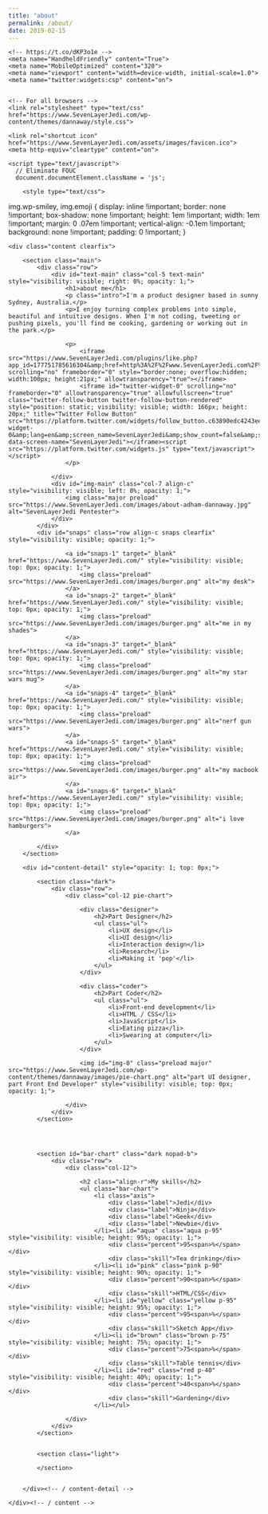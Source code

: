 ```yaml
---
title: "about"
permalink: /about/
date: 2019-02-15
---
```


<html class="js" lang="en">
 <head>
	<meta charset="utf-8">
	<title>About SevenLayerJedi | Pentester</title>
	<meta property="og:title" content="Pentester">
	<meta property="og:type" content="website">
	<meta property="og:url" content="https://sevenlayerjedi.com">
	<meta property="og:image" content="https://www.SevenLayerJedi.com/wp-content/themes/dannaway/images/portfolio/campaign-monitor-4/main.jpg">
	<meta property="og:image:width" content="590">
	<meta property="og:image:height" content="440">

	<!-- https://t.co/dKP3o1e -->
	<meta name="HandheldFriendly" content="True">
	<meta name="MobileOptimized" content="320">
	<meta name="viewport" content="width=device-width, initial-scale=1.0">
	<meta name="twitter:widgets:csp" content="on">


	<!-- For all browsers -->
	<link rel="stylesheet" type="text/css" href="https://www.SevenLayerJedi.com/wp-content/themes/dannaway/style.css">

  <script src="https://www.SevenLayerJedi.com/assets/js/modernizr-2.5.3-min.js"></script>
	<link rel="shortcut icon" href="https://www.SevenLayerJedi.com/assets/images/favicon.ico">
	<meta http-equiv="cleartype" content="on">

	<script type="text/javascript">
      // Eliminate FOUC
      document.documentElement.className = 'js';
  </script>

     
<!-- This site is optimized with the Yoast SEO plugin v13.2 - https://yoast.com/wordpress/plugins/seo/ -->
<meta name="description" content="I'm a Pentester">
<meta name="robots" content="max-snippet:-1, max-image-preview:large, max-video-preview:-1">
<link rel="canonical" href="https://www.sevenlayerjedi.com/about">
<meta property="og:locale" content="en_US">
<meta property="og:type" content="article">
<meta property="og:title" content="About SevenLayerJedi | Pentester">
<meta property="og:description" content="I'm a Pentester">
<meta property="og:url" content="https://SevenLayerJedi.com/about">
<meta property="og:site_name" content="SevenLayerJedi">
<meta name="twitter:card" content="summary_large_image">
<meta name="twitter:description" content="I'm a Pentester">
<meta name="twitter:title" content="About SevenLayerJedi | Pentester">
<meta name="twitter:site" content="@SevenLayerJedi">
<meta name="twitter:creator" content="@SevenLayerJedi">
<script type="application/ld+json" class="yoast-schema-graph yoast-schema-graph--main">{"@context":"https://schema.org","@graph":[{"@type":"WebSite","@id":"https://www.SevenLayerJedi.com/#","url":"https://www.SevenLayerJedi.com/","name":"SevenLayerJedi","inLanguage":"en-US","description":"UI/UX Designer &amp; Front End Developer","publisher":{"@id":"https://www.SevenLayerJedi.com/#/schema/person/"},"potentialAction":{"@type":"SearchAction","target":"https://www.SevenLayerJedi.com/?s={search_term_string}","query-input":"required name=search_term_string"}},{"@type":"WebPage","@id":"https://www.SevenLayerJedi.com/about#webpage","url":"https://www.SevenLayerJedi.com/about","name":"About SevenLayerJedi | UI/UX Designer &amp; Front End Developer","isPartOf":{"@id":"https://www.SevenLayerJedi.com/#website"},"inLanguage":"en-US","datePublished":"2012-09-26T07:31:29+00:00","dateModified":"2014-12-01T03:58:25+00:00","description":"I'm a UI/UX Designer and Front End Developer from Sydney, Australia."}]}</script>
<!-- / Yoast SEO plugin. -->

<link rel="dns-prefetch" href="//ajax.googleapis.com">
<link rel="dns-prefetch" href="//s.w.org">
<link rel="alternate" type="application/rss+xml" title="SevenLayerJedi » about Comments Feed" href="https://www.SevenLayerJedi.com/about/feed">

		<style type="text/css">
img.wp-smiley,
img.emoji {
	display: inline !important;
	border: none !important;
	box-shadow: none !important;
	height: 1em !important;
	width: 1em !important;
	margin: 0 .07em !important;
	vertical-align: -0.1em !important;
	background: none !important;
	padding: 0 !important;
}
</style>
	<link rel="stylesheet" id="wp-block-library-css" href="https://www.SevenLayerJedi.com/wp-includes/css/dist/block-library/style.min.css?ver=5.3.2" type="text/css" media="all">
<script type="text/javascript" src="https://ajax.googleapis.com/ajax/libs/jquery/1.6/jquery.min.js?ver=5.3.2"></script>
<link rel="https://api.w.org/" href="https://www.SevenLayerJedi.com/wp-json/">
<link rel="EditURI" type="application/rsd+xml" title="RSD" href="https://www.SevenLayerJedi.com/xmlrpc.php?rsd">
<link rel="wlwmanifest" type="application/wlwmanifest+xml" href="https://www.SevenLayerJedi.com/wp-includes/wlwmanifest.xml"> 
<meta name="generator" content="WordPress 5.3.2">
<link rel="shortlink" href="https://www.SevenLayerJedi.com/?p=2">
<link rel="alternate" type="application/json+oembed" href="https://www.SevenLayerJedi.com/wp-json/oembed/1.0/embed?url=http%3A%2F%2Fwww.SevenLayerJedi.com%2Fabout">
<link rel="alternate" type="text/xml+oembed" href="https://www.SevenLayerJedi.com/wp-json/oembed/1.0/embed?url=http%3A%2F%2Fwww.SevenLayerJedi.com%2Fabout&amp;format=xml">

<script charset="utf-8" src="https://platform.twitter.com/js/button.93a0c25c2d2f3081c705c98c2d9dec0e.js"></script><style type="text/css">.fb_hidden{position:absolute;top:-10000px;z-index:10001}.fb_reposition{overflow:hidden;position:relative}.fb_invisible{display:none}.fb_reset{background:none;border:0;border-spacing:0;color:#000;cursor:auto;direction:ltr;font-family:"lucida grande", tahoma, verdana, arial, sans-serif;font-size:11px;font-style:normal;font-variant:normal;font-weight:normal;letter-spacing:normal;line-height:1;margin:0;overflow:visible;padding:0;text-align:left;text-decoration:none;text-indent:0;text-shadow:none;text-transform:none;visibility:visible;white-space:normal;word-spacing:normal}.fb_reset>div{overflow:hidden}@keyframes fb_transform{from{opacity:0;transform:scale(.95)}to{opacity:1;transform:scale(1)}}.fb_animate{animation:fb_transform .3s forwards}
.fb_dialog{background:rgba(82, 82, 82, .7);position:absolute;top:-10000px;z-index:10001}.fb_dialog_advanced{border-radius:8px;padding:10px}.fb_dialog_content{background:#fff;color:#373737}.fb_dialog_close_icon{background:url(https://static.xx.fbcdn.net/rsrc.php/v3/yq/r/IE9JII6Z1Ys.png) no-repeat scroll 0 0 transparent;cursor:pointer;display:block;height:15px;position:absolute;right:18px;top:17px;width:15px}.fb_dialog_mobile .fb_dialog_close_icon{left:5px;right:auto;top:5px}.fb_dialog_padding{background-color:transparent;position:absolute;width:1px;z-index:-1}.fb_dialog_close_icon:hover{background:url(https://static.xx.fbcdn.net/rsrc.php/v3/yq/r/IE9JII6Z1Ys.png) no-repeat scroll 0 -15px transparent}.fb_dialog_close_icon:active{background:url(https://static.xx.fbcdn.net/rsrc.php/v3/yq/r/IE9JII6Z1Ys.png) no-repeat scroll 0 -30px transparent}.fb_dialog_iframe{line-height:0}.fb_dialog_content .dialog_title{background:#6d84b4;border:1px solid #365899;color:#fff;font-size:14px;font-weight:bold;margin:0}.fb_dialog_content .dialog_title>span{background:url(https://static.xx.fbcdn.net/rsrc.php/v3/yd/r/Cou7n-nqK52.gif) no-repeat 5px 50%;float:left;padding:5px 0 7px 26px}body.fb_hidden{height:100%;left:0;margin:0;overflow:visible;position:absolute;top:-10000px;transform:none;width:100%}.fb_dialog.fb_dialog_mobile.loading{background:url(https://static.xx.fbcdn.net/rsrc.php/v3/ya/r/3rhSv5V8j3o.gif) white no-repeat 50% 50%;min-height:100%;min-width:100%;overflow:hidden;position:absolute;top:0;z-index:10001}.fb_dialog.fb_dialog_mobile.loading.centered{background:none;height:auto;min-height:initial;min-width:initial;width:auto}.fb_dialog.fb_dialog_mobile.loading.centered #fb_dialog_loader_spinner{width:100%}.fb_dialog.fb_dialog_mobile.loading.centered .fb_dialog_content{background:none}.loading.centered #fb_dialog_loader_close{clear:both;color:#fff;display:block;font-size:18px;padding-top:20px}#fb-root #fb_dialog_ipad_overlay{background:rgba(0, 0, 0, .4);bottom:0;left:0;min-height:100%;position:absolute;right:0;top:0;width:100%;z-index:10000}#fb-root #fb_dialog_ipad_overlay.hidden{display:none}.fb_dialog.fb_dialog_mobile.loading iframe{visibility:hidden}.fb_dialog_mobile .fb_dialog_iframe{position:sticky;top:0}.fb_dialog_content .dialog_header{background:linear-gradient(from(#738aba), to(#2c4987));border-bottom:1px solid;border-color:#043b87;box-shadow:white 0 1px 1px -1px inset;color:#fff;font:bold 14px Helvetica, sans-serif;text-overflow:ellipsis;text-shadow:rgba(0, 30, 84, .296875) 0 -1px 0;vertical-align:middle;white-space:nowrap}.fb_dialog_content .dialog_header table{height:43px;width:100%}.fb_dialog_content .dialog_header td.header_left{font-size:12px;padding-left:5px;vertical-align:middle;width:60px}.fb_dialog_content .dialog_header td.header_right{font-size:12px;padding-right:5px;vertical-align:middle;width:60px}.fb_dialog_content .touchable_button{background:linear-gradient(from(#4267B2), to(#2a4887));background-clip:padding-box;border:1px solid #29487d;border-radius:3px;display:inline-block;line-height:18px;margin-top:3px;max-width:85px;padding:4px 12px;position:relative}.fb_dialog_content .dialog_header .touchable_button input{background:none;border:none;color:#fff;font:bold 12px Helvetica, sans-serif;margin:2px -12px;padding:2px 6px 3px 6px;text-shadow:rgba(0, 30, 84, .296875) 0 -1px 0}.fb_dialog_content .dialog_header .header_center{color:#fff;font-size:16px;font-weight:bold;line-height:18px;text-align:center;vertical-align:middle}.fb_dialog_content .dialog_content{background:url(https://static.xx.fbcdn.net/rsrc.php/v3/y9/r/jKEcVPZFk-2.gif) no-repeat 50% 50%;border:1px solid #4a4a4a;border-bottom:0;border-top:0;height:150px}.fb_dialog_content .dialog_footer{background:#f5f6f7;border:1px solid #4a4a4a;border-top-color:#ccc;height:40px}#fb_dialog_loader_close{float:left}.fb_dialog.fb_dialog_mobile .fb_dialog_close_button{text-shadow:rgba(0, 30, 84, .296875) 0 -1px 0}.fb_dialog.fb_dialog_mobile .fb_dialog_close_icon{visibility:hidden}#fb_dialog_loader_spinner{animation:rotateSpinner 1.2s linear infinite;background-color:transparent;background-image:url(https://static.xx.fbcdn.net/rsrc.php/v3/yD/r/t-wz8gw1xG1.png);background-position:50% 50%;background-repeat:no-repeat;height:24px;width:24px}@keyframes rotateSpinner{0%{transform:rotate(0deg)}100%{transform:rotate(360deg)}}
.fb_iframe_widget{display:inline-block;position:relative}.fb_iframe_widget span{display:inline-block;position:relative;text-align:justify}.fb_iframe_widget iframe{position:absolute}.fb_iframe_widget_fluid_desktop,.fb_iframe_widget_fluid_desktop span,.fb_iframe_widget_fluid_desktop iframe{max-width:100%}.fb_iframe_widget_fluid_desktop iframe{min-width:220px;position:relative}.fb_iframe_widget_lift{z-index:1}.fb_iframe_widget_fluid{display:inline}.fb_iframe_widget_fluid span{width:100%}</style></head>

<body class="clearfix">

<!-- Include SevenLayerJedi like button -->

<script>(function(d, s, id) {
  var js, fjs = d.getElementsByTagName(s)[0];
  if (d.getElementById(id)) return;
  js = d.createElement(s); js.id = id;
  js.src = "//connect.SevenLayerJedi.net/en_US/sdk.js#xfbml=1&version=v2.5&appId=227683463924663";
  fjs.parentNode.insertBefore(js, fjs);
}(document, 'script', 'SevenLayerJedi-jssdk'));
</script>

	  

	<div class="content clearfix">

		<section class="main">
			<div class="row">
				<div id="text-main" class="col-5 text-main" style="visibility: visible; right: 0%; opacity: 1;">
					<h1>about me</h1>
					<p class="intro">I'm a product designer based in sunny Sydney, Australia.</p>
					<p>I enjoy turning complex problems into simple, beautiful and intuitive designs. When I'm not coding, tweeting or pushing pixels, you'll find me cooking, gardening or working out in the park.</p>
						
					<p>
						<iframe src="https://www.SevenLayerJedi.com/plugins/like.php?app_id=177751785616304&amp;href=http%3A%2F%2Fwww.SevenLayerJedi.com%2F%23%21%2FiLikeAdham&amp;send=false&amp;layout=button_count&amp;width=100&amp;show_faces=false&amp;action=like&amp;colorscheme=light&amp;font&amp;height=21" scrolling="no" frameborder="0" style="border:none; overflow:hidden; width:100px; height:21px;" allowtransparency="true"></iframe>
						<iframe id="twitter-widget-0" scrolling="no" frameborder="0" allowtransparency="true" allowfullscreen="true" class="twitter-follow-button twitter-follow-button-rendered" style="position: static; visibility: visible; width: 166px; height: 20px;" title="Twitter Follow Button" src="https://platform.twitter.com/widgets/follow_button.c63890edc4243ee77048d507b181eeec.en.html#dnt=false&amp;id=twitter-widget-0&amp;lang=en&amp;screen_name=SevenLayerJedi&amp;show_count=false&amp;show_screen_name=true&amp;size=m&amp;time=1588192826335" data-screen-name="SevenLayerJedi"></iframe><script src="https://platform.twitter.com/widgets.js" type="text/javascript"></script>
					</p>

				</div>
				<div id="img-main" class="col-7 align-c" style="visibility: visible; left: 0%; opacity: 1;">
					<img class="major preload" src="https://www.SevenLayerJedi.com/images/about-adham-dannaway.jpg" alt="SevenLayerJedi Pentester">
				</div>
			</div>
			<div id="snaps" class="row align-c snaps clearfix" style="visibility: visible; opacity: 1;">

					<a id="snaps-1" target="_blank" href="https://www.SevenLayerJedi.com/" style="visibility: visible; top: 0px; opacity: 1;">
						<img class="preload" src="https://www.SevenLayerJedi.com/images/burger.png" alt="my desk">
					</a>
					<a id="snaps-2" target="_blank" href="https://www.SevenLayerJedi.com/" style="visibility: visible; top: 0px; opacity: 1;">
						<img class="preload" src="https://www.SevenLayerJedi.com/images/burger.png" alt="me in my shades">
					</a>
					<a id="snaps-3" target="_blank" href="https://www.SevenLayerJedi.com/" style="visibility: visible; top: 0px; opacity: 1;">
						<img class="preload" src="https://www.SevenLayerJedi.com/images/burger.png" alt="my star wars mug">
					</a>
					<a id="snaps-4" target="_blank" href="https://www.SevenLayerJedi.com/" style="visibility: visible; top: 0px; opacity: 1;">
						<img class="preload" src="https://www.SevenLayerJedi.com/images/burger.png" alt="nerf gun wars">
					</a>
					<a id="snaps-5" target="_blank" href="https://www.SevenLayerJedi.com/" style="visibility: visible; top: 0px; opacity: 1;">
						<img class="preload" src="https://www.SevenLayerJedi.com/images/burger.png" alt="my macbook air">
					</a>
					<a id="snaps-6" target="_blank" href="https://www.SevenLayerJedi.com/" style="visibility: visible; top: 0px; opacity: 1;">
						<img class="preload" src="https://www.SevenLayerJedi.com/images/burger.png" alt="i love hamburgers">
					</a>
	
			</div>
		</section>

		<div id="content-detail" style="opacity: 1; top: 0px;">

			<section class="dark">
				<div class="row">
					<div class="col-12 pie-chart">

						<div class="designer">
							<h2>Part Designer</h2>
							<ul class="ul">
								<li>UX design</li>
								<li>UI design</li>
								<li>Interaction design</li>
								<li>Research</li>
								<li>Making it 'pop'</li>
							</ul>
						</div>

						<div class="coder">
							<h2>Part Coder</h2>
							<ul class="ul">
								<li>Front-end development</li>
								<li>HTML / CSS</li>
								<li>JavaScript</li>
								<li>Eating pizza</li>
								<li>Swearing at computer</li>
							</ul>	
						</div>

						<img id="img-0" class="preload major" src="https://www.SevenLayerJedi.com/wp-content/themes/dannaway/images/pie-chart.png" alt="part UI designer, part Front End Developer" style="visibility: visible; top: 0px; opacity: 1;">
					
					</div>
				</div>
			</section>

			


			<section id="bar-chart" class="dark nopad-b">
				<div class="row">
					<div class="col-12">

						<h2 class="align-r">My skills</h2>
						<ul class="bar-chart">
							<li class="axis">
								<div class="label">Jedi</div>
								<div class="label">Ninja</div>
								<div class="label">Geek</div>
								<div class="label">Newbie</div>
							</li><li id="aqua" class="aqua p-95" style="visibility: visible; height: 95%; opacity: 1;">
								<div class="percent">95<span>%</span></div>
								<div class="skill">Tea drinking</div>
							</li><li id="pink" class="pink p-90" style="visibility: visible; height: 90%; opacity: 1;">
								<div class="percent">90<span>%</span></div>
								<div class="skill">HTML/CSS</div>
							</li><li id="yellow" class="yellow p-95" style="visibility: visible; height: 95%; opacity: 1;">
								<div class="percent">95<span>%</span></div>
								<div class="skill">Sketch App</div>
							</li><li id="brown" class="brown p-75" style="visibility: visible; height: 75%; opacity: 1;">
								<div class="percent">75<span>%</span></div>
								<div class="skill">Table tennis</div>
							</li><li id="red" class="red p-40" style="visibility: visible; height: 40%; opacity: 1;">
								<div class="percent">40<span>%</span></div>
								<div class="skill">Gardening</div>
							</li></ul>
					
					</div>
				</div>
			</section>


			<section class="light">
				
			</section>


		</div><!-- / content-detail -->

	</div><!-- / content -->




<script type="text/javascript" src="https://www.SevenLayerJedi.com/wp-includes/js/wp-embed.min.js?ver=5.3.2"></script>


<script>window.jQuery || document.write('<script src="js/jquery-1.7.2.min.js"><\/script>')</script> 
<script src="https://www.SevenLayerJedi.com/wp-content/themes/dannaway/js/clipboard.js-master/dist/clipboard.min.js"></script>
<script src="https://www.SevenLayerJedi.com/wp-content/themes/dannaway/js/script.js"></script>
<script type="text/javascript">
<!--

//If browser is IE8 or older we show IE specific page
if(ie < 9){
	ieMessage();
}

/*
* Call functions when dom is ready
*/
$(document).ready(function() {

	// Hide browser top bar in mobiles
	$('body').scrollTop(1);

	// Toggle Navigation for mobile devices
	$('.icon-nav').on('click', function(){
		$('header nav').slideToggle();
		$(this).toggleClass('active');
	});

	// Function to scroll to top
	$('a[href=#top]').click(function(){

        $('html, body').animate({scrollTop:0}, 1000, 'easeInOutQuad');
        return false;
    });

	// Function to fade in image sprites
  	$('.sprite').fadeSprite();

    //Function for thumbnail hover effect
    $('.thumbs li').hoverThumb();

	// Function to animate when leaving page
	$('.transition, #nav .page_item a, #nav-footer a, #thumbs a, #next a, #prev a, #logo, #face a').leavePage();	

	// Animate the header on first			
	$('#header').stop().animate({'opacity': '1', 'top':'0'}, 1000);


	// Copy email address to clipboard	
	var clipboard = new ClipboardJS('#email');

	clipboard.on('success', function(e) {
	    $('#email-tooltip').attr("tooltip", "Yay! My email address has been copied to your clipboard ✅");
	    $('#email-tooltip').addClass('success');

	    // Reset
	    $('#email-tooltip').mouseleave(function() {

		    setTimeout( function(){
				$('#email-tooltip').attr("tooltip", "Click to copy my email address to your clipboard 😀");
		    	$('#email-tooltip').removeClass('success');
			}, 300);
		});

	    e.clearSelection();
	});

	clipboard.on('error', function(e) {
	    $('#email-tooltip').attr("tooltip", "Sorry, there was a technical glitch. Please try again.");
	    $('#email-tooltip').toggleClass('fail');
	});


	// Preload the page with jPreLoader
	$('body').jpreLoader({

		showSplash: true

	}, function() {	

		//Show the page once images are loaded	
					animateMain();
			animateAbout();
	
			
	});

});
-->
</script>

</body>
</html>


